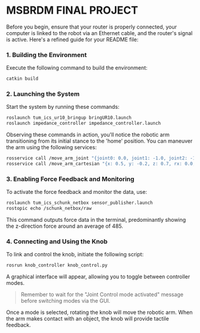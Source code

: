 # MSBRDM FINAL PROJECT
Before you begin, ensure that your router is properly connected, your computer is linked to the robot via an Ethernet cable, and the router's signal is active. Here's a refined guide for your README file:

### 1. Building the Environment
Execute the following command to build the environment:
```bash
catkin build
```

### 2. Launching the System
Start the system by running these commands:

```bash
roslaunch tum_ics_ur10_bringup bringUR10.launch
roslaunch impedance_controller impedance_controller.launch
```

Observing these commands in action, you'll notice the robotic arm transitioning from its initial stance to the 'home' position. You can maneuver the arm using the following services:

```bash
rosservice call /move_arm_joint "{joint0: 0.0, joint1: -1.0, joint2: -1.0, joint3: -1.0, joint4: 1.0, joint5: 0.0}"
rosservice call /move_arm_cartesian "{x: 0.5, y: -0.2, z: 0.7, rx: 0.0, ry: 0.0, rz: 0.0}"

```

### 3. Enabling Force Feedback and Monitoring
To activate the force feedback and monitor the data, use:

```bash
roslaunch tum_ics_schunk_netbox sensor_publisher.launch
rostopic echo /schunk_netbox/raw
```

This command outputs force data in the terminal, predominantly showing the z-direction force around an average of 485.

### 4. Connecting and Using the Knob
To link and control the knob, initiate the following script:

```bash
rosrun knob_controller knob_control.py
```

A graphical interface will appear, allowing you to toggle between controller modes.

> Remember to wait for the "Joint Control mode activated" message before switching modes via the GUI. 

Once a mode is selected, rotating the knob will move the robotic arm. When the arm makes contact with an object, the knob will provide tactile feedback.








